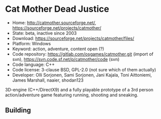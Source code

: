 # Cat Mother Dead Justice

- Home: http://catmother.sourceforge.net/, https://sourceforge.net/projects/catmother/
- State: beta, inactive since 2003
- Download: https://sourceforge.net/projects/catmother/files/
- Platform: Windows
- Keyword: action, adventure, content open (?)
- Code repository: https://gitlab.com/osgames/catmother.git (import of svn), https://svn.code.sf.net/p/catmother/code (svn)
- Code language: C++
- Code license: 3-clause BSD, GPL-2.0 (not sure which of them actually)
- Developer: Olli Sorjonen, Sami Sorjonen, Jani Kajala, Toni Aittoniemi, James Marshall, naaier, shodan123

3D-engine (C++/DirectX9) and a fully playable prototype of a 3rd person action/adventure game featuring running, shooting and sneaking.

## Building
